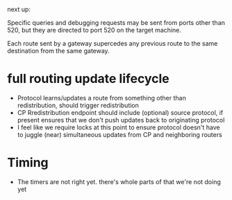 next up:


Specific queries and debugging requests may be sent from ports other than 520, but
they are directed to port 520 on the target machine.

Each route sent by a gateway
supercedes any previous route to the same destination from the same
gateway.




# full routing update lifecycle
* Protocol learns/updates a route from something other than redistribution, should trigger redistribution
* CP Rredistribution endpoint should include (optional) source protocol, if present
    ensures that we don't push updates back to originating protocol
* I feel like we require locks at this point to ensure protocol doesn't have to juggle (near) simultaneous updates from 
    CP and neighboring routers


# Timing
* The timers are not right yet. there's whole parts of that we're not doing yet
